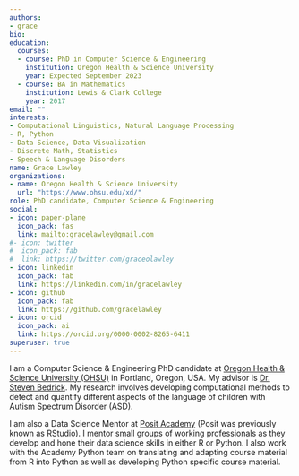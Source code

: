 ```yaml
---
authors:
- grace
bio:
education:
  courses:
  - course: PhD in Computer Science & Engineering
    institution: Oregon Health & Science University
    year: Expected September 2023
  - course: BA in Mathematics
    institution: Lewis & Clark College
    year: 2017
email: ""
interests:
- Computational Linguistics, Natural Language Processing
- R, Python
- Data Science, Data Visualization
- Discrete Math, Statistics
- Speech & Language Disorders
name: Grace Lawley
organizations:
- name: Oregon Health & Science University
  url: "https://www.ohsu.edu/xd/"
role: PhD candidate, Computer Science & Engineering 
social:
- icon: paper-plane
  icon_pack: fas
  link: mailto:gracelawley@gmail.com
#- icon: twitter
#  icon_pack: fab
#  link: https://twitter.com/graceolawley
- icon: linkedin
  icon_pack: fab
  link: https://linkedin.com/in/gracelawley
- icon: github
  icon_pack: fab
  link: https://github.com/gracelawley
- icon: orcid
  icon_pack: ai
  link: https://orcid.org/0000-0002-8265-6411
superuser: true
---
```


I am a Computer Science & Engineering PhD candidate at [Oregon Health & Science University (OHSU)](https://www.ohsu.edu/xd/) in Portland, Oregon, USA. My advisor is [Dr. Steven Bedrick](https://www.bedrick.org/). My research involves developing computational methods to detect and quantify different aspects of the language of children with Autism Spectrum Disorder (ASD). 

I am also a Data Science Mentor at [Posit Academy](https://posit.co/products/enterprise/academy/) (Posit was previously known as RStudio). I mentor small groups of working professionals as they develop and hone their data science skills in either R or Python. I also work with the Academy Python team on translating and adapting course material from R into Python as well as developing Python specific course material.

<!---My interests include computational linguistics, speech & language disorders, statistics, and houseplants.-->



